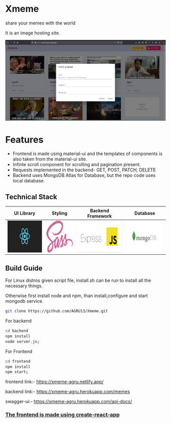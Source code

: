 # Xmeme
share your memes with the world

It is an image hosting site.

<img src="./images/site.png">

# Features
* Frontend is made using material-ui and the templates of components is also taken from the material-ui site.
* Infinte scroll component for scrolling and pagination present. 
* Requests implemented in the backend- GET, POST, PATCH, DELETE
* Backend uses MongoDB Atlas for Database, but the repo code uses local database.

## Technical Stack

|                  UI Library                   |                   Styling                    |              Backend Framework               |                   Database                   |
| :-------------------------------------------: | :------------------------------------------: | :------------------------------------------: | :------------------------------------------: |
| <img src="./images/react-logo.png" height="100px"> | <img src="./images/sass-logo.png" height="100px"> | <img src="./images/express.png" height="100px"> |<img src="./images/mongodb.svg" height="100px"> |

## Build Guide

For Linux distros given script file, install.sh can be run to install all the necessary things.

Otherwise first install node and npm, than install,configure and start mongodb service.

```bash
git clone https://github.com/AGRU13/Xmeme.git
```

For backend
```bash
cd backend
npm install
node server.js;
```

For Frontend
```bash
cd frontend
npm install
npm start;
```

frontend link:- https://xmeme-agru.netlify.app/

backend link:- https://xmeme-agru.herokuapp.com/memes

swagger-ui:- https://xmeme-agru.herokuapp.com/api-docs/

### [The frontend is made using create-react-app](https://github.com/facebook/create-react-app#creating-an-app)

